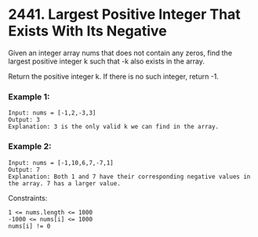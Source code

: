 # 2441. Largest Positive Integer That Exists With Its Negative


Given an integer array nums that does not contain any zeros, find the largest positive integer k such that -k also exists in the array.

Return the positive integer k. If there is no such integer, return -1.
 

### Example 1:
```
Input: nums = [-1,2,-3,3]
Output: 3
Explanation: 3 is the only valid k we can find in the array.
```

### Example 2:
```
Input: nums = [-1,10,6,7,-7,1]
Output: 7
Explanation: Both 1 and 7 have their corresponding negative values in the array. 7 has a larger value.
 ```

Constraints:
```
1 <= nums.length <= 1000
-1000 <= nums[i] <= 1000
nums[i] != 0
```